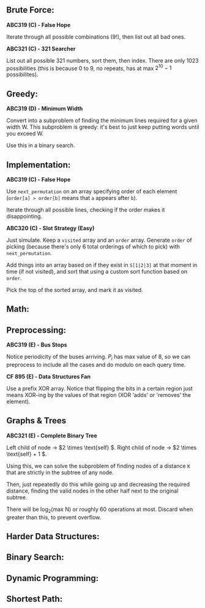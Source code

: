 ## Brute Force:

**ABC319 (C) - False Hope**

Iterate through all possible combinations (9!), then list out all bad ones.

**ABC321 (C) - 321 Searcher**

List out all possible 321 numbers, sort them, then index. There are only 1023 possibilities (this is because 0 to 9, no repeats, has at max $2^{10} - 1$ possibilites).

## Greedy:

**ABC319 (D) - Minimum Width**

Convert into a subproblem of finding the minimum lines required for a given width W. This subproblem is greedy: it's best to just keep putting words until you exceed W.

Use this in a binary search.

## Implementation:

**ABC319 (C) - False Hope**

Use `next_permutation` on an array specifying order of each element (`order[a] > order[b]` means that `a` appears after `b`).

Iterate through all possible lines, checking if the order makes it disappointing.


**ABC320 (C) - Slot Strategy (Easy)**

Just simulate. Keep a `visited` array and an `order` array. Generate `order` of picking (because there's only 6 total orderings of which to pick) with `next_permutation`.

Add things into an array based on if they exist in `S[1|2|3]` at that moment in time (if not visited), and sort that using a custom sort function based on `order`.

Pick the top of the sorted array, and mark it as visited.

## Math:

## Preprocessing:

**ABC319 (E) - Bus Stops**

Notice periodicity of the buses arriving. $P_{i}$ has max value of 8, so we can preprocess to include all the cases and do modulo on each query time.

**CF 895 (E) - Data Structures Fan**

Use a prefix XOR array. Notice that flipping the bits in a certain region just means XOR-ing by the values of that region (XOR 'adds' or 'removes' the element).

## Graphs & Trees

**ABC321 (E) - Complete Binary Tree**

Left child of node $\rightarrow$ $2 \times \text{self} $.
Right child of node $\rightarrow$ $2 \times \text{self} + 1 $.

Using this, we can solve the subproblem of finding nodes of a distance `K` that are strictly in the subtree of any node.

Then, just repeatedly do this while going up and decreasing the required distance, finding the valid nodes in the other half next to the original subtree.

There will be $\log_2(\text{max N})$ or roughly 60 operations at most. Discard when greater than this, to prevent overflow.

## Harder Data Structures:

## Binary Search:

## Dynamic Programming:

## Shortest Path:
